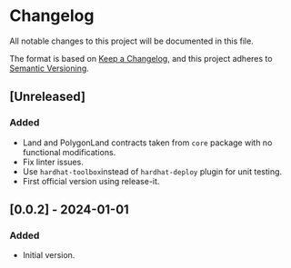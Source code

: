 # Changelog

All notable changes to this project will be documented in this file.

The format is based on [Keep a Changelog](https://keepachangelog.com/en/1.0.0/),
and this project adheres to
[Semantic Versioning](https://semver.org/spec/v2.0.0.html).

## [Unreleased]

### Added

- Land and PolygonLand contracts taken from `core` package with no functional
  modifications.
- Fix linter issues.
- Use `hardhat-toolbox`instead of `hardhat-deploy` plugin for unit testing.
- First official version using release-it.

## [0.0.2] - 2024-01-01

### Added

- Initial version.
